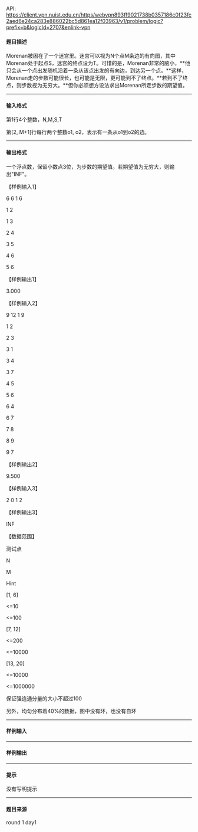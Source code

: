 API: https://client.vpn.nuist.edu.cn/https/webvpn893ff9021738b0357186c0f23fc2aed6e24ca283e886022bc5d861ea12f03963/v1/problem/logic?prefix=b&logicId=2707&enlink-vpn

#### 题目描述

Morenan被困在了一个迷宫里。迷宫可以视为N个点M条边的有向图，其中Morenan处于起点S，迷宫的终点设为T。可惜的是，Morenan非常的脑小，**他只会从一个点出发随机沿着一条从该点出发的有向边，到达另一个点。**这样，Morenan走的步数可能很长，也可能是无限，更可能到不了终点。**若到不了终点，则步数视为无穷大。**但你必须想方设法求出Morenan所走步数的期望值。

---

#### 输入格式

第1行4个整数，N,M,S,T

第\[2, M+1\]行每行两个整数o1, o2，表示有一条从o1到o2的边。

---

#### 输出格式

一个浮点数，保留小数点3位，为步数的期望值。若期望值为无穷大，则输出"INF"。

【样例输入1】

6 6 1 6

1 2

1 3

2 4

3 5

4 6

5 6

【样例输出1】

3.000

【样例输入2】

9 12 1 9

1 2

2 3

3 1

3 4

3 7

4 5

5 6

6 4

6 7

7 8

8 9

9 7

【样例输出2】

9.500

【样例输入3】

2 0 1 2

【样例输出3】

INF

【数据范围】

测试点

N

M

Hint

\[1, 6\]

<=10

<=100

\[7, 12\]

<=200

<=10000

\[13, 20\]

<=10000

<=1000000

保证强连通分量的大小不超过100

另外，均匀分布着40%的数据，图中没有环，也没有自环

---

#### 样例输入

---

#### 样例输出

---

#### 提示

没有写明提示

---

#### 题目来源

round 1 day1